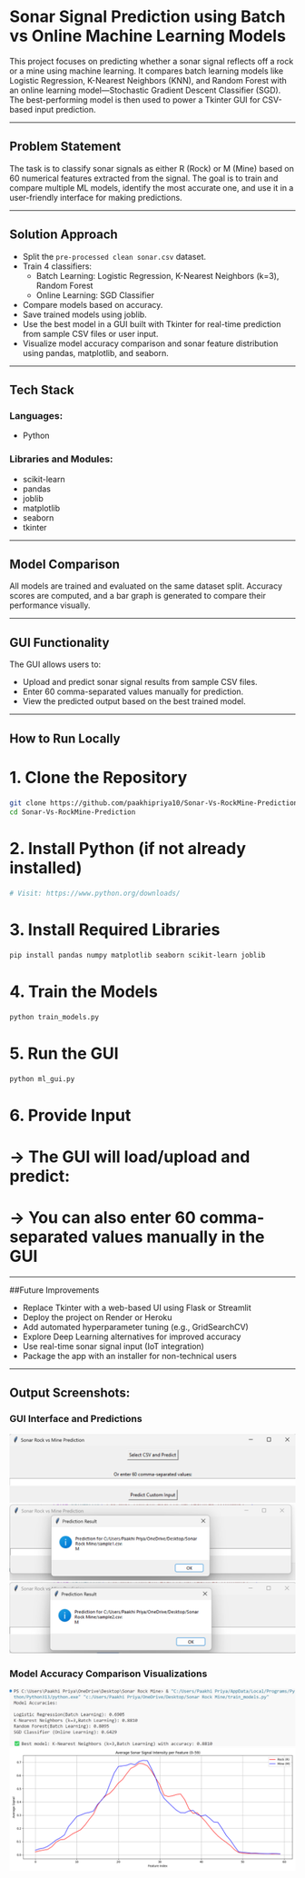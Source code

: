 # Sonar Signal Prediction using Batch vs Online Machine Learning Models

This project focuses on predicting whether a sonar signal reflects off a rock or a mine using machine learning. It compares batch learning models like Logistic Regression, K-Nearest Neighbors (KNN), and Random Forest with an online learning model—Stochastic Gradient Descent Classifier (SGD). The best-performing model is then used to power a Tkinter GUI for CSV-based input prediction.

---

## Problem Statement

The task is to classify sonar signals as either R (Rock) or M (Mine) based on 60 numerical features extracted from the signal. The goal is to train and compare multiple ML models, identify the most accurate one, and use it in a user-friendly interface for making predictions.

---

## Solution Approach

- Split the `pre-processed clean sonar.csv` dataset.
- Train 4 classifiers:
  - Batch Learning: Logistic Regression, K-Nearest Neighbors (k=3), Random Forest
  - Online Learning: SGD Classifier
- Compare models based on accuracy.
- Save trained models using joblib.
- Use the best model in a GUI built with Tkinter for real-time prediction from sample CSV files or user input.
- Visualize model accuracy comparison and sonar feature distribution using pandas, matplotlib, and seaborn.

---

## Tech Stack

### Languages:
- Python

### Libraries and Modules:
- scikit-learn
- pandas
- joblib
- matplotlib
- seaborn
- tkinter

---

## Model Comparison

All models are trained and evaluated on the same dataset split. Accuracy scores are computed, and a bar graph is generated to compare their performance visually.

---

## GUI Functionality

The GUI allows users to:
- Upload and predict sonar signal results from sample CSV files.
- Enter 60 comma-separated values manually for prediction.
- View the predicted output based on the best trained model.

---
## How to Run Locally

# 1. Clone the Repository
```bash
git clone https://github.com/paakhipriya10/Sonar-Vs-RockMine-Prediction.git
cd Sonar-Vs-RockMine-Prediction
 ```

# 2. Install Python (if not already installed)
```bash
# Visit: https://www.python.org/downloads/
```

# 3. Install Required Libraries
```bash
pip install pandas numpy matplotlib seaborn scikit-learn joblib
```

# 4. Train the Models
```bash
python train_models.py
```

# 5. Run the GUI
```bash
python ml_gui.py
```

# 6. Provide Input
# → The GUI will  load/upload and predict:
# → You can also enter 60 comma-separated values manually in the GUI
 

---

##Future Improvements
- Replace Tkinter with a web-based UI using Flask or Streamlit  
- Deploy the project on Render or Heroku  
- Add automated hyperparameter tuning (e.g., GridSearchCV)  
- Explore Deep Learning alternatives for improved accuracy  
- Use real-time sonar signal input (IoT integration)  
- Package the app with an installer for non-technical users

---

## Output Screenshots:

### GUI Interface and Predictions
![Screenshot 1](output_screenshots/screenshot1.png)  
![Screenshot 2](output_screenshots/screenshot2.png)  
![Screenshot 3](output_screenshots/screenshot3.png)  

### Model Accuracy Comparison Visualizations
![Screenshot 4](output_screenshots/screenshot4.png)  
![Screenshot 5](output_screenshots/screenshot5.png)  

